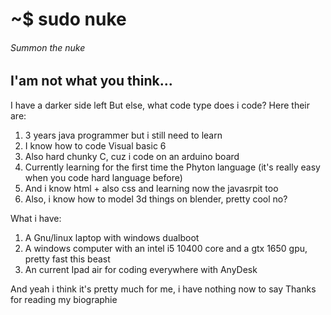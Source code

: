 <h1>~$ sudo nuke</h1>
<h6>Summon the nuke</h6>
<h2>I'am not what you think...</h2>
I have a darker side left
But else, what code type does i code?
Here their are: 
<ol>
  <li>3 years java programmer but i still need to learn</li>
  <li>I know how to code Visual basic 6</li>
  <li>Also hard chunky C, cuz i code on an arduino board</li>
  <li>Currently learning for the first time the Phyton language (it's really easy when you code hard language before)</li>
  <li>And i know html + also css and learning now the javasrpit too</li>
  <li>Also, i know how to model 3d things on blender, pretty cool no?</li>
</ol>
What i have:
 <ol>
  <li>A Gnu/linux laptop with windows dualboot</li>
  <li>A windows computer with an intel i5 10400 core and a gtx 1650 gpu, pretty fast this beast</li>
  <li>An current Ipad air for coding everywhere with AnyDesk</li>
 </ol>
 And yeah i think it's pretty much for me, i have nothing now to say
 Thanks for reading my biographie
